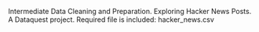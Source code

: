 Intermediate Data Cleaning and Preparation. Exploring Hacker News Posts. 
A Dataquest project. Required file is included:
hacker_news.csv